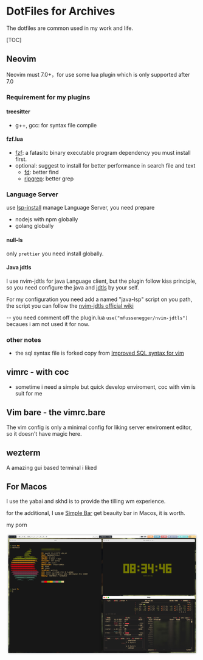 # DotFiles for Archives

The dotfiles are common used in my work and life.

[TOC]

## Neovim

Neovim must 7.0+，for use some lua plugin which is only supported after 7.0


### Requirement for my plugins

#### treesitter

- g++, gcc: for syntax file compile

#### fzf.lua

- [fzf](https://github.com/junegunn/fzf): a fatasitc binary executable program dependency you must install first.
- optional: suggest to install for better performance in search file and text
  - [fd](https://github.com/sharkdp/fd): better find
  - [ripgrep](https://github.com/BurntSushi/ripgrep): better grep

### Language Server 

use [lsp-install](https://github.com/williamboman/nvim-lsp-installer) manage Language Server, you need prepare

- nodejs with npm globally
- golang globally

#### null-ls

only `prettier` you need install globally.

#### Java jdtls

I use nvim-jdtls for java Language client, but the plugin follow kiss principle, so you need configure the java and [jdtls](https://github.com/eclipse/eclipse.jdt.ls) by your self.

For my configuration you need add a named "java-lsp" script on you path, the script you can follow the [nvim-jdtls official wiki](https://github.com/eclipse/eclipse.jdt.ls)

-- you need comment off the plugin.lua `use("mfussenegger/nvim-jdtls")` becaues i am not used it for now.

### other notes

- the sql syntax file is forked copy from [Improved SQL syntax for vim](https://github.com/shmup/vim-sql-syntax)

## vimrc - with coc 

- sometime i need a simple but quick develop enviroment, coc with vim is suit for me

## Vim bare - the vimrc.bare

The vim config is only a minimal config for liking server enviroment editor, so it doesn't have magic here.

## wezterm

A amazing gui based terminal i liked

## For Macos

I use the yabai and skhd is to provide the tilling wm experience.

for the additional, I use [Simple Bar](https://github.com/Jean-Tinland/simple-bar) get beauity bar in Macos, it is worth.

my porn

![osxporn](.assets/osxporn.jpeg)
